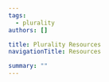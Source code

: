 ```yaml
---
tags:
  - plurality
authors: []

title: Plurality Resources
navigationTitle: Resources

summary: ""
---
```


<!--more-->
